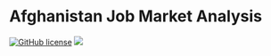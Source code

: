 <h1>Afghanistan Job Market Analysis </h1>

<a href="https://github.com/djeada/Data-Structures/blob/master/LICENSE"><img alt="GitHub license" src="https://img.shields.io/github/license/djeada/Data-Structures"></a>
<a href=""><img src="https://img.shields.io/badge/contributions-welcome-brightgreen.svg?style=flat"></a>
